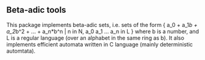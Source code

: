 Beta-adic tools
---------------
This package implements beta-adic sets, i.e. sets of the form
{ a_0 + a_1*b + a_2*b^2 + ... + a_n*b^n | n in N, a_0 a_1 ... a_n in L }
where b is a number, and L is a regular language (over an alphabet in the same ring as b).
It also implements efficient automata written in C language (mainly deterministic automtata).
